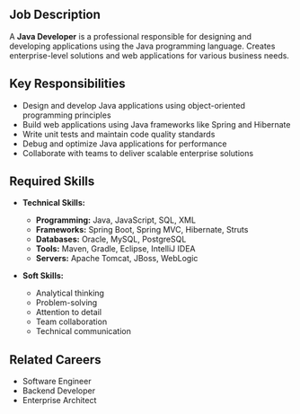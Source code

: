 ## Job Description
A **Java Developer** is a professional responsible for designing and developing applications using the Java programming language. Creates enterprise-level solutions and web applications for various business needs.

## Key Responsibilities
- Design and develop Java applications using object-oriented programming principles
- Build web applications using Java frameworks like Spring and Hibernate
- Write unit tests and maintain code quality standards
- Debug and optimize Java applications for performance
- Collaborate with teams to deliver scalable enterprise solutions

## Required Skills
- **Technical Skills:**
  - **Programming:** Java, JavaScript, SQL, XML
  - **Frameworks:** Spring Boot, Spring MVC, Hibernate, Struts
  - **Databases:** Oracle, MySQL, PostgreSQL
  - **Tools:** Maven, Gradle, Eclipse, IntelliJ IDEA
  - **Servers:** Apache Tomcat, JBoss, WebLogic

- **Soft Skills:**
  - Analytical thinking
  - Problem-solving
  - Attention to detail
  - Team collaboration
  - Technical communication

## Related Careers
- Software Engineer
- Backend Developer
- Enterprise Architect